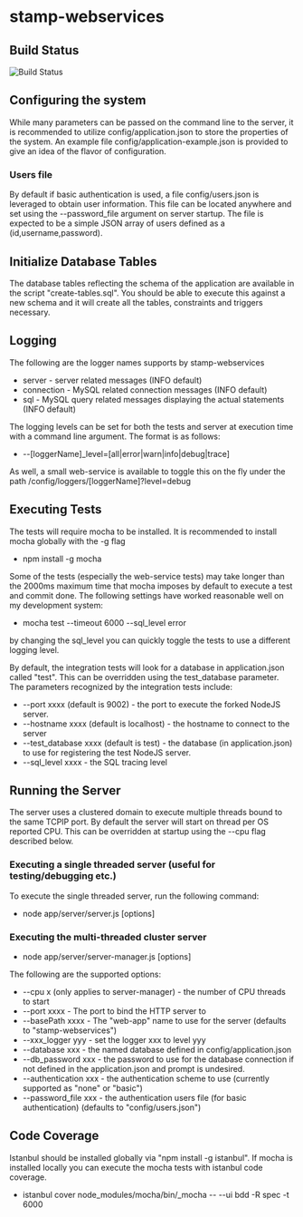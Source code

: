﻿# stamp-webservices

## Build Status

![Build Status](https://drake-server.ddns.net/build/stamp-webservices.svg)

## Configuring the system
While many parameters can be passed on the command line to the server, it is recommended to utilize config/application.json to store 
the properties of the system.  An example file config/application-example.json is provided to give an idea of the flavor of configuration.

### Users file
By default if basic authentication is used, a file config/users.json is leveraged to obtain user information.  This file can be located anywhere and set using the --password_file argument on server startup.  The file is expected to be a simple JSON array of users defined as a (id,username,password).
 
## Initialize Database Tables
The database tables reflecting the schema of the application are available in the script "create-tables.sql".  You should be able to execute this
against a new schema and it will create all the tables, constraints and triggers necessary.


## Logging

The following are the logger names supports by stamp-webservices
  * server - server related messages (INFO default)
  * connection - MySQL related connection messages (INFO default)
  * sql - MySQL query related messages displaying the actual statements (INFO default)

The logging levels can be set for both the tests and server at execution time with a command line argument.  The format is as follows:

  * --[loggerName]_level=[all|error|warn|info|debug|trace]
  
As well, a small web-service is available to toggle this on the fly under the path /config/loggers/[loggerName]?level=debug

## Executing Tests

The tests will require mocha to be installed.  It is recommended to install mocha globally with the -g flag

  * npm install -g mocha

Some of the tests (especially the web-service tests) may take longer than the 2000ms maximum time that mocha imposes by default to execute a test and commit done.  The following settings have worked reasonable well on my development system:

  * mocha test --timeout 6000 --sql_level error

by changing the sql_level you can quickly toggle the tests to use a different logging level.

By default, the integration tests will look for a database in application.json called "test".  This can be overridden using the test_database parameter.  The parameters recognized by the integration tests include:

  * --port xxxx (default is 9002) - the port to execute the forked NodeJS server.
  * --hostname xxxx (default is localhost) - the hostname to connect to the server 
  * --test_database xxxx (default is test) - the database (in application.json) to use for registering the test NodeJS server.
  * --sql_level xxxx - the SQL tracing level

## Running the Server

The server uses a clustered domain to execute multiple threads bound to the same TCPIP port.  By default the server will start on thread per OS reported CPU.  This can be overridden at startup using the --cpu flag described below.

### Executing a single threaded server (useful for testing/debugging etc.)

To execute the single threaded server, run the following command:

  * node app/server/server.js [options]

### Executing the multi-threaded cluster server

  * node app/server/server-manager.js [options]

The following are the supported options:

  * --cpu x (only applies to server-manager) - the number of CPU threads to start
  * --port xxxx - The port to bind the HTTP server to
  * --basePath xxxx - The "web-app" name to use for the server (defaults to "stamp-webservices")
  * --xxx_logger yyy - set the logger xxx to level yyy
  * --database xxx - the named database defined in config/application.json
  * --db_password xxx - the password to use for the database connection if not defined in the application.json and prompt is undesired.
  * --authentication xxx - the authentication scheme to use (currently supported as "none" or "basic")
  * --password_file xxx - the authentication users file (for basic authentication) (defaults to "config/users.json")


## Code Coverage

Istanbul should be installed globally via "npm install -g istanbul".
If mocha is installed locally you can execute the mocha tests with istanbul code coverage.

  * istanbul cover node_modules/mocha/bin/_mocha -- --ui bdd -R spec -t 6000

